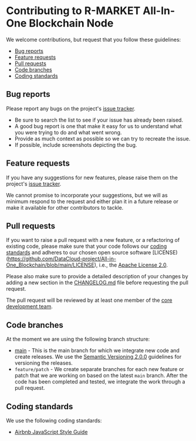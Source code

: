 # Contributing to R-MARKET All-In-One Blockchain Node

We welcome contributions, but request that you follow these guidelines:

* [Bug reports](#bug-reports)
* [Feature requests](#feature-requests)
* [Pull requests](#pull-requests)
* [Code branches](#code-branches)
* [Coding standards](#coding-standards)

## Bug reports

Please report any bugs on the project's [issue tracker](https://github.com/DataCloud-project/All-in-One_Blockchain/issues). 

* Be sure to search the list to see if your issue has already been raised.
* A good bug report is one that make it easy for us to understand what you were trying to do and what went wrong.
* Provide as much context as possible so we can try to recreate the issue.
* If possible, include screenshots depicting the bug.

## Feature requests

If you have any suggestions for new features, please raise them on the project's [issue tracker](https://github.com/DataCloud-project/All-in-One_Blockchain/issues).

We cannot promise to incorporate your suggestions, but we will as minimum respond to the request and either plan it in a future release or make it available for other contributors to tackle.

## Pull requests

If you want to raise a pull request with a new feature, or a refactoring of existing code, please make sure that your code follows our [coding standards](#coding-standards) and adheres to our chosen open source software [LICENSE)(https://github.com/DataCloud-project/All-in-One_Blockchain/blob/main/LICENSE), i.e., the [Apache License 2.0](https://www.apache.org/licenses/LICENSE-2.0).


Please also make sure to provide a detailed description of your changes by adding a new section in the [CHANGELOG.md](https://github.com/DataCloud-project/All-in-One_Blockchain/CHANGLOG.md) file before requesting the pull request.

The pull request will be reviewed by at least one member of the [core development team](https://github.com/DataCloud-project/All-in-One_Blockchain/README.md).

## Code branches

At the moment we are using the following branch structure:

* [main](https://github.com/DataCloud-project/All-in-One_Blockchain) - This is the main branch for which we integrate new code and create releases. We use the [Semantic Versioning 2.0.0](https://semver.org/) guidelines for versioning the releases.
* `feature/patch` - We create separate branches for each new feature or patch that we are working on based on the latest `main` branch. After the code has been completed and tested, we integrate the work through a pull request. 

## Coding standards

We use the following coding standards:

* [Airbnb JavaScript Style Guide](https://github.com/airbnb/javascript)